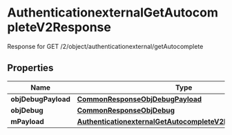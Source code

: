 

# AuthenticationexternalGetAutocompleteV2Response

Response for GET /2/object/authenticationexternal/getAutocomplete

## Properties

| Name | Type | Description | Notes |
|------------ | ------------- | ------------- | -------------|
|**objDebugPayload** | [**CommonResponseObjDebugPayload**](CommonResponseObjDebugPayload.md) |  |  |
|**objDebug** | [**CommonResponseObjDebug**](CommonResponseObjDebug.md) |  |  [optional] |
|**mPayload** | [**AuthenticationexternalGetAutocompleteV2ResponseMPayload**](AuthenticationexternalGetAutocompleteV2ResponseMPayload.md) |  |  |



